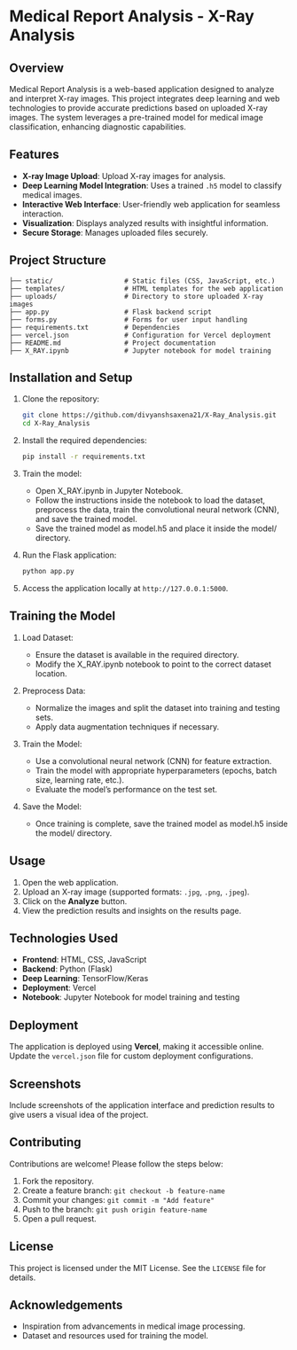 # Medical Report Analysis - X-Ray Analysis

## Overview

Medical Report Analysis is a web-based application designed to analyze and interpret X-ray images. This project integrates deep learning and web technologies to provide accurate predictions based on uploaded X-ray images. The system leverages a pre-trained model for medical image classification, enhancing diagnostic capabilities.

## Features

- **X-ray Image Upload**: Upload X-ray images for analysis.
- **Deep Learning Model Integration**: Uses a trained `.h5` model to classify medical images.
- **Interactive Web Interface**: User-friendly web application for seamless interaction.
- **Visualization**: Displays analyzed results with insightful information.
- **Secure Storage**: Manages uploaded files securely.

## Project Structure

```
├── static/                  # Static files (CSS, JavaScript, etc.)
├── templates/               # HTML templates for the web application
├── uploads/                 # Directory to store uploaded X-ray images
├── app.py                   # Flask backend script
├── forms.py                 # Forms for user input handling
├── requirements.txt         # Dependencies
├── vercel.json              # Configuration for Vercel deployment
├── README.md                # Project documentation
├── X_RAY.ipynb              # Jupyter notebook for model training
```

## Installation and Setup

1. Clone the repository:
   ```bash
   git clone https://github.com/divyanshsaxena21/X-Ray_Analysis.git
   cd X-Ray_Analysis
   ```

2. Install the required dependencies:
   ```bash
   pip install -r requirements.txt
   ```
3. Train the model:
   - Open X_RAY.ipynb in Jupyter Notebook.
   - Follow the instructions inside the notebook to load the dataset, preprocess the data, train the convolutional neural network (CNN), and save the trained model.
   - Save the trained model as model.h5 and place it inside the model/ directory.
   
3. Run the Flask application:
   ```bash
   python app.py
   ```

4. Access the application locally at `http://127.0.0.1:5000`.

## Training the Model
1. Load Dataset:
   - Ensure the dataset is available in the required directory.
   - Modify the X_RAY.ipynb notebook to point to the correct dataset location.

2. Preprocess Data:
   - Normalize the images and split the dataset into training and testing sets.
   - Apply data augmentation techniques if necessary.

3. Train the Model:
   - Use a convolutional neural network (CNN) for feature extraction.
   - Train the model with appropriate hyperparameters (epochs, batch size, learning rate, etc.).
   - Evaluate the model’s performance on the test set.

4. Save the Model:
   - Once training is complete, save the trained model as model.h5 inside the model/ directory.
## Usage

1. Open the web application.
2. Upload an X-ray image (supported formats: `.jpg`, `.png`, `.jpeg`).
3. Click on the **Analyze** button.
4. View the prediction results and insights on the results page.

## Technologies Used

- **Frontend**: HTML, CSS, JavaScript
- **Backend**: Python (Flask)
- **Deep Learning**: TensorFlow/Keras
- **Deployment**: Vercel
- **Notebook**: Jupyter Notebook for model training and testing

## Deployment

The application is deployed using **Vercel**, making it accessible online. Update the `vercel.json` file for custom deployment configurations.

## Screenshots

Include screenshots of the application interface and prediction results to give users a visual idea of the project.

## Contributing

Contributions are welcome! Please follow the steps below:

1. Fork the repository.
2. Create a feature branch: `git checkout -b feature-name`
3. Commit your changes: `git commit -m "Add feature"`
4. Push to the branch: `git push origin feature-name`
5. Open a pull request.

## License

This project is licensed under the MIT License. See the `LICENSE` file for details.

## Acknowledgements

- Inspiration from advancements in medical image processing.
- Dataset and resources used for training the model.

